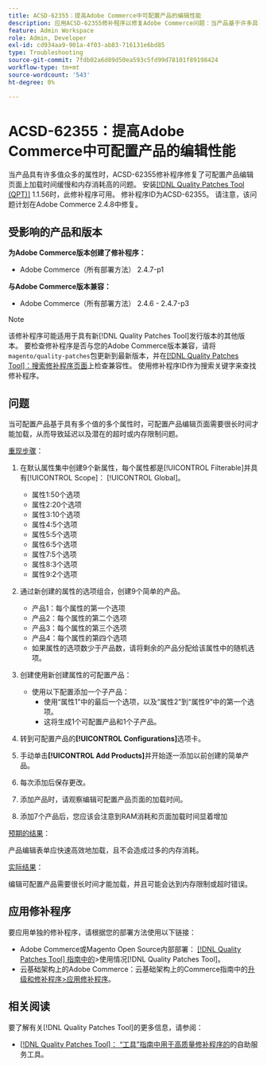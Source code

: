 ```yaml
---
title: ACSD-62355：提高Adobe Commerce中可配置产品的编辑性能
description: 应用ACSD-62355修补程序以修复Adobe Commerce问题：当产品基于许多具有许多值的属性时，该问题会导致可配置产品编辑页面加载缓慢。
feature: Admin Workspace
role: Admin, Developer
exl-id: cd934aa9-901a-4f03-ab83-716131e6bd85
type: Troubleshooting
source-git-commit: 7fdb02a6d89d50ea593c5fd99d78101f89198424
workflow-type: tm+mt
source-wordcount: '543'
ht-degree: 0%

---
```


# ACSD-62355：提高Adobe Commerce中可配置产品的编辑性能

当产品具有许多值众多的属性时，ACSD-62355修补程序修复了可配置产品编辑页面上加载时间缓慢和内存消耗高的问题。 安装[[!DNL Quality Patches Tool (QPT)]](/help/tools/quality-patches-tool/quality-patches-tool-to-self-serve-quality-patches.md) 1.1.56时，此修补程序可用。 修补程序ID为ACSD-62355。 请注意，该问题计划在Adobe Commerce 2.4.8中修复。

## 受影响的产品和版本

**为Adobe Commerce版本创建了修补程序：**

* Adobe Commerce（所有部署方法） 2.4.7-p1

**与Adobe Commerce版本兼容：**

* Adobe Commerce（所有部署方法） 2.4.6 - 2.4.7-p3

>[!NOTE]
>
>该修补程序可能适用于具有新[!DNL Quality Patches Tool]发行版本的其他版本。 要检查修补程序是否与您的Adobe Commerce版本兼容，请将`magento/quality-patches`包更新到最新版本，并在[[!DNL Quality Patches Tool]：搜索修补程序页面](https://experienceleague.adobe.com/tools/commerce-quality-patches/index.html?lang=zh-Hans)上检查兼容性。 使用修补程序ID作为搜索关键字来查找修补程序。

## 问题

当可配置产品基于具有多个值的多个属性时，可配置产品编辑页面需要很长时间才能加载，从而导致延迟以及潜在的超时或内存限制问题。

<u>重现步骤</u>：

1. 在默认属性集中创建9个新属性，每个属性都是[!UICONTROL Filterable]并具有[!UICONTROL Scope]： [!UICONTROL Global]。
   * 属性1:50个选项
   * 属性2:20个选项
   * 属性3:10个选项
   * 属性4:5个选项
   * 属性5:5个选项
   * 属性6:5个选项
   * 属性7:5个选项
   * 属性8:3个选项
   * 属性9:2个选项

1. 通过新创建的属性的选项组合，创建9个简单的产品。
   * 产品1：每个属性的第一个选项
   * 产品2：每个属性的第二个选项
   * 产品3：每个属性的第三个选项
   * 产品4：每个属性的第四个选项
   * 如果属性的选项数少于产品数，请将剩余的产品分配给该属性中的随机选项。

1. 创建使用新创建属性的可配置产品：
   * 使用以下配置添加一个子产品：
      * 使用“属性1”中的最后一个选项，以及“属性2”到“属性9”中的第一个选项。
      * 这将生成1个可配置产品和1个子产品。
1. 转到可配置产品的&#x200B;**[!UICONTROL Configurations]**&#x200B;选项卡。
1. 手动单击&#x200B;**[!UICONTROL Add Products]**&#x200B;并开始逐一添加以前创建的简单产品。
1. 每次添加后保存更改。
1. 添加产品时，请观察编辑可配置产品页面的加载时间。
1. 添加7个产品后，您应该会注意到RAM消耗和页面加载时间显着增加

<u>预期的结果</u>：

产品编辑表单应快速高效地加载，且不会造成过多的内存消耗。

<u>实际结果</u>：

编辑可配置产品需要很长时间才能加载，并且可能会达到内存限制或超时错误。

## 应用修补程序

要应用单独的修补程序，请根据您的部署方法使用以下链接：

* Adobe Commerce或Magento Open Source内部部署： [[!DNL Quality Patches Tool] 指南中的](/help/tools/quality-patches-tool/usage.md)>使用情况[!DNL Quality Patches Tool]。
* 云基础架构上的Adobe Commerce：云基础架构上的Commerce指南中的[升级和修补程序>应用修补程序](https://experienceleague.adobe.com/docs/commerce-cloud-service/user-guide/develop/upgrade/apply-patches.html?lang=zh-Hans)。

## 相关阅读

要了解有关[!DNL Quality Patches Tool]的更多信息，请参阅：

* [[!DNL Quality Patches Tool]： “工具”指南中用于高质量修补程序的](/help/tools/quality-patches-tool/quality-patches-tool-to-self-serve-quality-patches.md)的自助服务工具。
